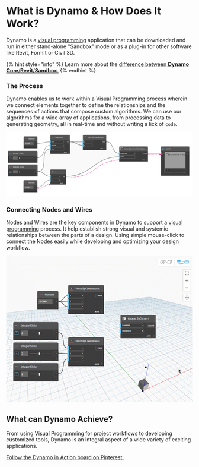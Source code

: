 # What is Dynamo & How Does It Work?

Dynamo is a [visual programming](https://primer2.dynamobim.org/a_appendix/a-1_visual-programming-and-dynamo) application that can be downloaded and run in either stand-alone "Sandbox" mode or as a plug-in for other software like Revit, FormIt or Civil 3D.

{% hint style="info" %}
Learn more about the [difference between **Dynamo Core**/**Revit**/**Sandbox**.](https://dynamobim.org/a-new-way-to-get-dynamo-sandbox/)
{% endhint %}

### The Process

Dynamo enables us to work within a Visual Programming process wherein we connect elements together to define the relationships and the sequences of actions that compose custom algorithms. We can use our algorithms for a wide array of applications, from processing data to generating geometry, all in real-time and without writing a lick of `code`.

![](images/1-1/nodesandwires-flowofdata.jpg)

### Connecting Nodes and Wires

Nodes and Wires are the key components in Dynamo to support a [visual programming](../a\_appendix/a-1\_visual-programming-and-dynamo.md) process. It help establish strong visual and systemic relationships between the parts of a design. Using simple mouse-click to connect the Nodes easily while developing and optimizing your design workflow.

![](images/1-1/whatisdynamo-connectingnodeswithwires.gif)

## What can Dynamo Achieve?

From using Visual Programming for project workflows to developing customized tools, Dynamo is an integral aspect of a wide variety of exciting applications.

[Follow the Dynamo in Action board on Pinterest.](http://www.pinterest.com/modelabnyc/dynamo-in-action/)
